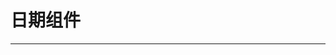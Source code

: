 # 日期组件
---

<common-code-format>
  <docsComponents-TDatePicker-index></docsComponents-TDatePicker-index>
  <highlight-code slot="codeText">
    <template>
        <div class="t-date-picker-demo" style="min-height:100px;width:100%;padding:10px;">
          <div>基本模式</div>
          <t-date-picker
            :startDate="formDate.warnStartDate"
            :endDate="formDate.warnEndDate"
            @startChange="startChange"
            @endChange="endChange"
          ></t-date-picker>
          <div>含时分秒：需要配置plusTime</div>
          <t-date-picker
            plusTime
            :startDate="warnStartDate"
            :endDate="warnEndDate"
            @startChange="startChange1"
            @endChange="endChange2"
          ></t-date-picker>
          <div>默认显示日期</div>
          <t-date-picker
            :startDate="startDate"
            :endDate="endDate"
            @startChange="startChange3"
            @endChange="endChange4"
          ></t-date-picker>
        </div>
    </template>
    <script>
      import { dateFormatFilter } from '../../../public/utils/filters'
        export default {
             data () {
              return {
                formDate: {
                  warnStartDate: '',
                  warnEndDate: ''
                },
                warnStartDate: '',
                warnEndDate: '',
                startDate: dateFormatFilter(new Date((new Date().getTime() - 3600 * 1000 * 24 * 90))),
                endDate: dateFormatFilter(new Date())
              }
            },
            // 方法
            methods: {
              // 开始时间
              startChange (val) {
                console.log(111, val)
                this.formDate.warnStartDate = val
              },
              // 结束时间
              endChange (val) {
                this.formDate.warnEndDate = val
              },
              // 开始时间
              startChange1 (val) {
                console.log(111, val)
                this.warnStartDate = val
              },
              // 结束时间
              endChange2 (val) {
                this.warnEndDate = val
              },
              // 开始时间
              startChange3 (val) {
                console.log(111, val)
                this.startDate = val
              },
              // 结束时间
              endChange4 (val) {
                this.endDate = val
              }
            }
        }
    </script>
  </highlight-code>
</common-code-format>
